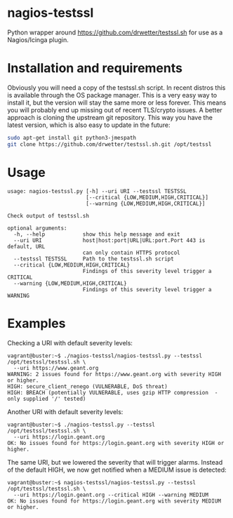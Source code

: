 # nagios-testssl

Python wrapper around https://github.com/drwetter/testssl.sh for use as a
Nagios/Icinga plugin.

# Installation and requirements

Obviously you will need a copy of the testssl.sh script. In recent distros this
is available through the OS package manager. This is a very easy way to install
it, but the version will stay the same more or less forever. This means you
will probably end up missing out of recent TLS/crypto issues.
A better approach is cloning the upstream git repository. This way you have the
latest version, which is also easy to update in the future:

```bash
sudo apt-get install git python3-jmespath
git clone https://github.com/drwetter/testssl.sh.git /opt/testssl
```


# Usage

```
usage: nagios-testssl.py [-h] --uri URI --testssl TESTSSL
                         [--critical {LOW,MEDIUM,HIGH,CRITICAL}]
                         [--warning {LOW,MEDIUM,HIGH,CRITICAL}]

Check output of testssl.sh

optional arguments:
  -h, --help            show this help message and exit
  --uri URI             host|host:port|URL|URL:port.Port 443 is default, URL
                        can only contain HTTPS protocol
  --testssl TESTSSL     Path to the testssl.sh script
  --critical {LOW,MEDIUM,HIGH,CRITICAL}
                        Findings of this severity level trigger a CRITICAL
  --warning {LOW,MEDIUM,HIGH,CRITICAL}
                        Findings of this severity level trigger a WARNING
```

# Examples

Checking a URI with default severity levels:

```
vagrant@buster:~$ ./nagios-testssl/nagios-testssl.py --testssl /opt/testssl/testssl.sh \
  --uri https://www.geant.org
WARNING: 2 issues found for https://www.geant.org with severity HIGH or higher.
HIGH: secure_client_renego (VULNERABLE, DoS threat)
HIGH: BREACH (potentially VULNERABLE, uses gzip HTTP compression  - only supplied '/' tested)
```


Another URI with default severity levels:

```
vagrant@buster:~$ ./nagios-testssl.py --testssl /opt/testssl/testssl.sh \
  --uri https://login.geant.org
OK: No issues found for https://login.geant.org with severity HIGH or higher.
```


The same URI, but we lowered the severity that will trigger alarms. Instead of
the default HIGH, we now get notified when a MEDIUM issue is detected:

```
vagrant@buster:~$ nagios-testssl/nagios-testssl.py --testssl /opt/testssl/testssl.sh \
  --uri https://login.geant.org --critical HIGH --warning MEDIUM
OK: No issues found for https://login.geant.org with severity MEDIUM or higher.
```
